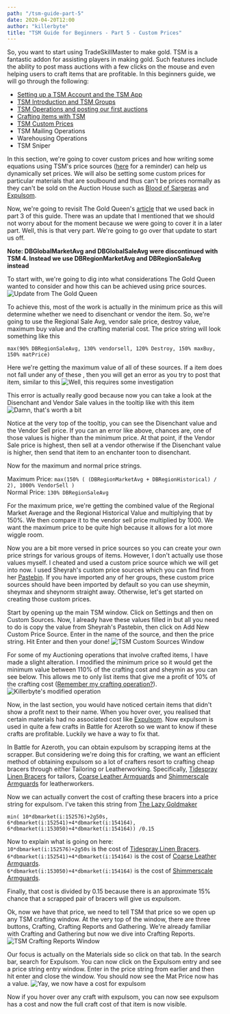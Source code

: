 ```yaml
---
path: "/tsm-guide-part-5"
date: 2020-04-20T12:00
author: "killerbyte"
title: "TSM Guide for Beginners - Part 5 - Custom Prices"
---
```


So, you want to start using TradeSkillMaster to make gold. TSM is a fantastic addon for assisting players in making gold. Such features include the ability to post mass auctions with a few clicks on the mouse and even helping users to craft items that are profitable. In this beginners guide, we will go through the following:
 - [Setting up a TSM Account and the TSM App](/tsm-guide-part-1)
 - [TSM Introduction and TSM Groups](/tsm-guide-part-2)
 - [TSM Operations and posting our first auctions](/tsm-guide-part-3)
 - [Crafting items with TSM](./tsm-guide-part-4)
 - [TSM Custom Prices](./tsm-guide-part-5)
 - TSM Mailing Operations
 - Warehousing Operations
 - TSM Sniper

In this section, we're going to cover custom prices and how writing some equations using TSM's price sources ([here](http://support.tradeskillmaster.com/display/KB/Custom+Prices) for a reminder) can help us dynamically set prices. We will also be setting some custom prices for particular materials that are soulbound and thus can't be prices normally as they can't be sold on the Auction House such as [Blood of Sargeras](https://www.wowhead.com/item=124124/) and [Expulsom](https://www.wowhead.com/item=152668/).

Now, we're going to revisit The Gold Queen's [article](http://www.thegoldqueen.com/warcraft-addons/vendor-disenchant-greens-part-2/) that we used back in part 3 of this guide. There was an update that I mentioned that we should not worry about for the moment because we were going to cover it in a later part. Well, this is that very part. We're going to go over that update to start us off. 

**Note: DBGlobalMarketAvg and DBGlobalSaleAvg were discontinued with TSM 4. Instead we use DBRegionMarketAvg and DBRegionSaleAvg instead**

To start with, we're going to dig into what considerations The Gold Queen wanted to consider and how this can be achieved using price sources.
![Update from The Gold Queen](./goldQueenUpdate.png)

To achieve this, most of the work is actually in the minimum price as this will determine whether we need to disenchant or vendor the item.
So, we're going to use the Regional Sale Avg, vendor sale price, destroy value, maximum buy value and the crafting material cost. The price string will look something like this

`max(90% DBRegionSaleAvg, 130% vendorsell, 120% Destroy, 150% maxBuy, 150% matPrice)`

Here we're getting the maximum value of all of these sources. If a item does not fall under any of these , then you will get an error as you try to post that item, similar to this
![Well, this requires some investigation](./tsmError.png)

This error is actually really good because now you can take a look at the Disenchant and Vendor Sale values in the tooltip like with this item
![Damn, that's worth a bit](./tsmTooltip.png)

Notice at the very top of the tooltip, you can see the Disenchant value and the Vendor Sell price. If you can an error like above, chances are, one of those values is higher than the minimum price. At that point, if the Vendor Sale price is highest, then sell at a vendor otherwise if the Disenchant value is higher, then send that item to an enchanter toon to disenchant.

Now for the maximum and normal price strings.

Maximum Price: `max(150% ( (DBRegionMarketAvg + DBRegionHistorical) / 2), 1000% VendorSell )`\
Normal Price: `130% DBRegionSaleAvg`

For the maximum price, we're getting the combined value of the Regional Market Average and the Regional Historical Value and multiplying that by 150%. We then compare it to the vendor sell price multiplied by 1000. We want the maximum price to be quite high because it allows for a lot more wiggle room.

Now you are a bit more versed in price sources so you can create your own price strings for various groups of items. However, I don't actually use those values myself. I cheated and used a custom price source which we will get into now. I used Sheyrah's custom price sources which you can find from her [Pastebin](https://www.pastebin.com/u/Sheyrah). If you have imported any of her groups, these custom price sources should have been imported by default so you can use sheymin, sheymax and sheynorm straight away. Otherwise, let's get started on creating those custom prices. 

Start by opening up the main TSM window. Click on Settings and then on Custom Sources. Now, I already have these values filled in but all you need to do is copy the value from Sheyrah's Pastebin, then click on Add New Custom Price Source. Enter in the name of the source, and then the price string. Hit Enter and then your done!
![TSM Custom Sources Window](./tsmCustomSources.png)

For some of my Auctioning operations that involve crafted items, I have made a slight alteration. I modified the minimum price so it would get the minimum value between 110% of the crafting cost and sheymin as you can see below. This allows me to only list items that give me a profit of 10% of the crafting cost ([Remember my crafting operation?](/tsm-guide-part-4)).
![Killerbyte's modified operation](./tsmCraftedAuction.png)

Now, in the last section, you would have noticed certain items that didn't show a profit next to their name. When you hover over, you realised that certain materials had no associated cost like [Expulsom](https://www.wowhead.com/item=152668/). Now expulsom is used in quite a few crafts in Battle for Azeroth so we want to know if these crafts are profitable. Luckily we have a way to fix that. 

In Battle for Azeroth, you can obtain expulsom by scrapping items at the scrapper. But considering we're doing this for crafting, we want an efficient method of obtaining expulsom so a lot of crafters resort to crafting cheap bracers through either Tailoring or Leatherworking. Specifically, [Tidespray Linen Bracers](https://www.wowhead.com/item=154692) for tailors, [Coarse Leather Armguards](https://www.wowhead.com/spell=256756) and [Shimmerscale Armguards](https://www.wowhead.com/spell=256757/shimmerscale-armguards) for leatherworkers. 

Now we can actually convert the cost of crafting these bracers into a price string for expulsom. I've taken this string from [The Lazy Goldmaker](https://thelazygoldmaker.com/bfa-goldmaking-making-gold-with-tailoring-in-8-3)

`min( 10*dbmarket(i:152576)+2g50s, 6*dbmarket(i:152541)+4*dbmarket(i:154164), 6*dbmarket(i:153050)+4*dbmarket(i:154164)) /0.15`

Now to explain what is going on here:\
`10*dbmarket(i:152576)+2g50s` is the cost of [Tidespray Linen Bracers](https://www.wowhead.com/item=154692).\
`6*dbmarket(i:152541)+4*dbmarket(i:154164)` is the cost of [Coarse Leather Armguards](https://www.wowhead.com/spell=256756).\
`6*dbmarket(i:153050)+4*dbmarket(i:154164)` is the cost of [Shimmerscale Armguards](https://www.wowhead.com/spell=256757/shimmerscale-armguards).

Finally, that cost is divided by 0.15 because there is an approximate 15% chance that a scrapped pair of bracers will give us expulsom.

Ok, now we have that price, we need to tell TSM that price so we open up any TSM crafting window. At the very top of the window, there are three buttons, Crafting, Crafting Reports and Gathering. We're already familiar with Crafting and Gathering but now we dive into Crafting Reports. 
![TSM Crafting Reports Window](./tsmCraftingReports.png)

Our focus is actually on the Materials side so click on that tab. In the search bar, search for Expulsom. You can now click on the Expulsom entry and see a price string entry window. Enter in the price string from earlier and then hit enter and close the window. You should now see the Mat Price now has a value. 
![Yay, we now have a cost for expulsom](./tsmExpulsom.png)

Now if you hover over any craft with expulsom, you can now see expulsom has a cost and now the full craft cost of that item is now visible.